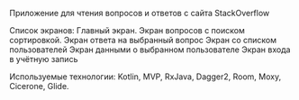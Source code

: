 Приложение для чтения вопросов и ответов с сайта StackOverflow

Список экранов: Главный экран. Экран вопросов с поиском сортировкой. 
Экран ответа на выбранный вопрос
Экран со списком пользователей
Экран данными о выбранном пользователе
Экран входа в учётную запись

Используемые технологии: Kotlin, MVP, RxJava, Dagger2, Room, Moxy, Cicerone, Glide. 
